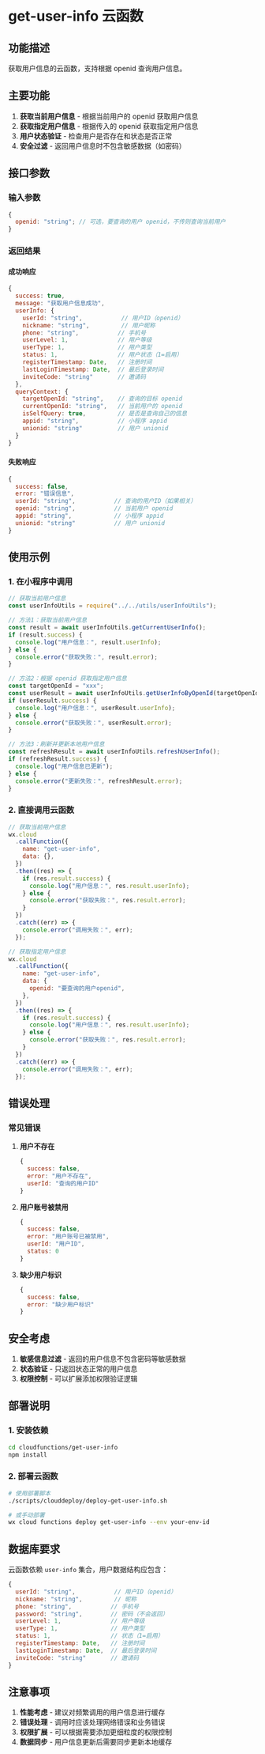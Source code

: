 # get-user-info 云函数

## 功能描述

获取用户信息的云函数，支持根据 openid 查询用户信息。

## 主要功能

1. **获取当前用户信息** - 根据当前用户的 openid 获取用户信息
2. **获取指定用户信息** - 根据传入的 openid 获取指定用户信息
3. **用户状态验证** - 检查用户是否存在和状态是否正常
4. **安全过滤** - 返回用户信息时不包含敏感数据（如密码）

## 接口参数

### 输入参数

```javascript
{
  openid: "string"; // 可选，要查询的用户 openid，不传则查询当前用户
}
```

### 返回结果

#### 成功响应

```javascript
{
  success: true,
  message: "获取用户信息成功",
  userInfo: {
    userId: "string",           // 用户ID（openid）
    nickname: "string",         // 用户昵称
    phone: "string",           // 手机号
    userLevel: 1,              // 用户等级
    userType: 1,               // 用户类型
    status: 1,                 // 用户状态（1=启用）
    registerTimestamp: Date,   // 注册时间
    lastLoginTimestamp: Date,  // 最后登录时间
    inviteCode: "string"       // 邀请码
  },
  queryContext: {
    targetOpenId: "string",    // 查询的目标 openid
    currentOpenId: "string",   // 当前用户的 openid
    isSelfQuery: true,         // 是否是查询自己的信息
    appid: "string",           // 小程序 appid
    unionid: "string"          // 用户 unionid
  }
}
```

#### 失败响应

```javascript
{
  success: false,
  error: "错误信息",
  userId: "string",           // 查询的用户ID（如果相关）
  openid: "string",           // 当前用户 openid
  appid: "string",            // 小程序 appid
  unionid: "string"           // 用户 unionid
}
```

## 使用示例

### 1. 在小程序中调用

```javascript
// 获取当前用户信息
const userInfoUtils = require("../../utils/userInfoUtils");

// 方法1：获取当前用户信息
const result = await userInfoUtils.getCurrentUserInfo();
if (result.success) {
  console.log("用户信息：", result.userInfo);
} else {
  console.error("获取失败：", result.error);
}

// 方法2：根据 openid 获取指定用户信息
const targetOpenId = "xxx";
const userResult = await userInfoUtils.getUserInfoByOpenId(targetOpenId);
if (userResult.success) {
  console.log("用户信息：", userResult.userInfo);
} else {
  console.error("获取失败：", userResult.error);
}

// 方法3：刷新并更新本地用户信息
const refreshResult = await userInfoUtils.refreshUserInfo();
if (refreshResult.success) {
  console.log("用户信息已更新");
} else {
  console.error("更新失败：", refreshResult.error);
}
```

### 2. 直接调用云函数

```javascript
// 获取当前用户信息
wx.cloud
  .callFunction({
    name: "get-user-info",
    data: {},
  })
  .then((res) => {
    if (res.result.success) {
      console.log("用户信息：", res.result.userInfo);
    } else {
      console.error("获取失败：", res.result.error);
    }
  })
  .catch((err) => {
    console.error("调用失败：", err);
  });

// 获取指定用户信息
wx.cloud
  .callFunction({
    name: "get-user-info",
    data: {
      openid: "要查询的用户openid",
    },
  })
  .then((res) => {
    if (res.result.success) {
      console.log("用户信息：", res.result.userInfo);
    } else {
      console.error("获取失败：", res.result.error);
    }
  })
  .catch((err) => {
    console.error("调用失败：", err);
  });
```

## 错误处理

### 常见错误

1. **用户不存在**

   ```javascript
   {
     success: false,
     error: "用户不存在",
     userId: "查询的用户ID"
   }
   ```

2. **用户账号被禁用**

   ```javascript
   {
     success: false,
     error: "用户账号已被禁用",
     userId: "用户ID",
     status: 0
   }
   ```

3. **缺少用户标识**
   ```javascript
   {
     success: false,
     error: "缺少用户标识"
   }
   ```

## 安全考虑

1. **敏感信息过滤** - 返回的用户信息不包含密码等敏感数据
2. **状态验证** - 只返回状态正常的用户信息
3. **权限控制** - 可以扩展添加权限验证逻辑

## 部署说明

### 1. 安装依赖

```bash
cd cloudfunctions/get-user-info
npm install
```

### 2. 部署云函数

```bash
# 使用部署脚本
./scripts/clouddeploy/deploy-get-user-info.sh

# 或手动部署
wx cloud functions deploy get-user-info --env your-env-id
```

## 数据库要求

云函数依赖 `user-info` 集合，用户数据结构应包含：

```javascript
{
  userId: "string",           // 用户ID（openid）
  nickname: "string",         // 昵称
  phone: "string",           // 手机号
  password: "string",        // 密码（不会返回）
  userLevel: 1,              // 用户等级
  userType: 1,               // 用户类型
  status: 1,                 // 状态（1=启用）
  registerTimestamp: Date,   // 注册时间
  lastLoginTimestamp: Date,  // 最后登录时间
  inviteCode: "string"       // 邀请码
}
```

## 注意事项

1. **性能考虑** - 建议对频繁调用的用户信息进行缓存
2. **错误处理** - 调用时应该处理网络错误和业务错误
3. **权限扩展** - 可以根据需要添加更细粒度的权限控制
4. **数据同步** - 用户信息更新后需要同步更新本地缓存
